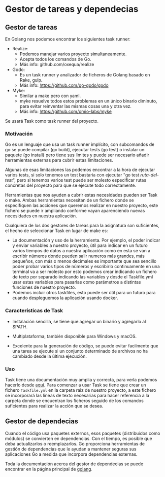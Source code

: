 # Gestor de tareas y dependecias

## Gestor de tareas

En Golang nos podemos encontrar los siguientes task runner:

* Realize:
	* Podemos manejar varios proyecto simultaneamente.
	* Acepta todos los comandos de Go.
	* Más info: github.com/oxequa/realize
* Godo:
	* Es un task runner y analizador de ficheros de Golang basado en Rake, gulp.
	* Más info: https://github.com/go-godo/godo
* Myke:
	* Similar a make pero con yaml.
	* myke resuelve todos estos problemas en un único binario diminuto, para evitar reinventar las mismas cosas una y otra vez.
	* Más info: https://github.com/omio-labs/myke
	
Se usará Task como task runner del proyecto.

### Motivación

Go es un lenguaje que usa un task runner implícito, con subcomandos de go se puede compilar (go build), ejecutar tests (go test) o instalar un paquete (go install) pero tiene sus limites y puede ser necesario añadir herramientas externas para cubrir estas limitaciones. 

Algunas de esas limitaciones las podemos encontrar a la hora de ejecutar varios tests, si solo tenemos un test bastaría con ejecutar "go test *ruta-del-test*", pero si tenemos varios test puede ser molesto especificar rutas concretas del proyecto para que se ejecute todo correctamente. 

Herramientas que nos ayuden a cubrir estas necesidades pueden ser Task o make. Ambas herramientas necesitan de un fichero donde se especifiquen las acciones que queremos realizar en nuestro proyecto, este fichero se puede ir ampliando conforme vayan aparenciendo nuevas necesidades en nuestra aplicación.

Cualquiera de los dos gestores de tareas para la asignatura son suficientes, el hecho de seleccionar Task en lugar de make es:

- La documentación y uso de la herramienta. Por ejemplo, el poder indicar y enviar variables a nuestro proyecto, útil para indicar en un futuro varios tiempos de datos a nuestra aplicación como en esta se van a escribir números donde pueden salir numeros más grandes, más pequeños, con más o menos decimales es importante que sea sencillo poder probar varios tipos de números y escribirlo continuamente en una terminal va a ser molesto por esto podemos crear indicando un fichero de texto por separado indicando las variables y desde el Taskfile.yml usar estas variables para pasarlas como parámetros a distintas funciones de nuestro proyecto.
- Podemos incluir otros taskfiles, esto puede ser útil para un futuro para cuando despleguemos la aplicación usando docker.

### Características de Task

* Instalación sencilla, se tiene que agregar un binario y agregarlo al $PATH.

* Multiplataforma, también disponible para Windows y macOS.

* Excelente para la generación de código, se puede evitar facilmente que una tarea se ejecute si un conjunto determinado de archivos no ha cambiado desde la última ejecución.

### Uso

Task tiene una documentación muy amplia y correcta, para verla podemos hacerlo desde [aquí](https://taskfile.dev/#/usage). Para comenzar a usar Task se tiene que crear un fichero `Taskfile.yml` en la carpeta raiz de nuestro proyecto, a este fichero se incorporará las lineas de texto necesarias para hacer referencia a la carpeta donde se encuentran los ficheros seguido de los comandos suficientes para realizar la acción que se desea.

## Gestor de dependecias

Cuando el código usa paquetes externos, esos paquetes (distribuidos como módulos) se convierten en dependencias. Con el tiempo, es posible que deba actualizarlos o reemplazarlos. Go proporciona herramientas de gestión de dependencias que le ayudan a mantener seguras sus aplicaciones Go a medida que incorpora dependencias externas.

Toda la documentación acerca del gestor de dependecias se puede encontrar en la página principal de [golang](https://golang.org/doc/modules/managing-dependencies).
